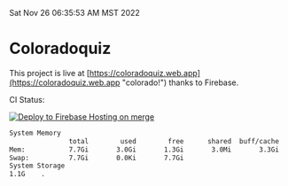 Sat Nov 26 06:35:53 AM MST 2022

# Coloradoquiz


This project is live at [https://coloradoquiz.web.app](https://coloradoquiz.web.app "colorado!") thanks to Firebase.

CI Status: 

[![Deploy to Firebase Hosting on merge](https://github.com/teamkushal/coloradoquiz/actions/workflows/firebase-hosting-merge.yml/badge.svg)](https://github.com/teamkushal/coloradoquiz/actions/workflows/firebase-hosting-merge.yml)

```bash
System Memory
               total        used        free      shared  buff/cache   available
Mem:           7.7Gi       3.0Gi       1.3Gi       3.0Mi       3.3Gi       4.3Gi
Swap:          7.7Gi       0.0Ki       7.7Gi
System Storage
1.1G	.
```
```bash
